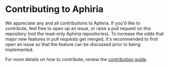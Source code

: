 # Contributing to Aphiria

We appreciate any and all contributions to Aphiria.  If you'd like to contribute, feel free to open up an issue, or raise a pull request on this repository (not the read-only Aphiria repositories).  To increase the odds that major new features in pull requests get merged, it's recommended to first open an issue so that the feature can be discussed prior to being implemented.

For more details on how to contribute, review the [contribution guide](https://www.aphiria.com/docs/1.x/contributing.html).
